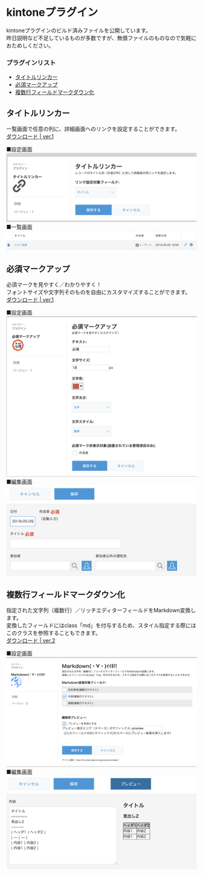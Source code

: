 kintoneプラグイン
======================
kintoneプラグインのビルド済みファイルを公開しています。  
昨日説明など不足しているものが多数ですが、無償ファイルのものなので気軽におためしください。  
  
  
### プラグインリスト
* [タイトルリンカー](#タイトルリカー)
* [必須マークアップ](#必須マークアップ)
* [複数行フィールドマークダウン化](#複数行フィールドマークダウン化)
  
  
タイトルリンカー
----------
一覧画面で任意の列に、詳細画面へのリンクを設定することができます。  
[ダウンロード | ver.1](plugin/kintone-plugin-titlelinker-v1.zip)  
  
■設定画面
![設定画面](images/kintone-plugin-titlelinker-setting.png "設定画面")
■一覧画面
![一覧画面](images/kintone-plugin-titlelinker-list.png "一覧画面")
  
  
必須マークアップ
----------
必須マークを見やすく／わかりやすく！  
フォントサイズや文字列そのものを自由にカスタマイズすることができます。  
[ダウンロード | ver.1](plugin/kintone-plugin-requiremaker-v1.zip)  
  
■設定画面
![設定画面](images/kintone-plugin-requiremaker-setting.png "設定画面")
■編集画面
![編集画面](images/kintone-plugin-requiremaker-edit.png "編集画面")
  
  
複数行フィールドマークダウン化
----------
指定された文字列（複数行）／リッチエディターフィールドをMarkdown変換します。  
変換したフィールドにはclass「md」を付与するため、スタイル指定する際にはこのクラスを参照することもできます。  
[ダウンロード | ver.2](plugin/kintone-plugin-markdown-v2.zip)  
  
■設定画面
![設定画面](images/kintone-plugin-markdown-setting.png "設定画面")
■編集画面
![編集画面](images/kintone-plugin-markdown-edit.png "編集画面")